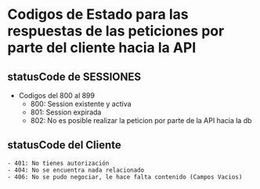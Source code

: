 # Codigos de Estado para las respuestas de las peticiones por parte del cliente hacia la API

## statusCode de SESSIONES
- Codigos del 800 al 899
    - 800: Session existente y activa
    - 801: Session expirada
    - 802: No es posible realizar la peticion por parte de la API hacia la db

## statusCode del Cliente
    - 401: No tienes autorización
    - 404: No se encuentra nada relacionado
    - 406: No se pudo negociar, le hace falta contenido (Campos Vacios)